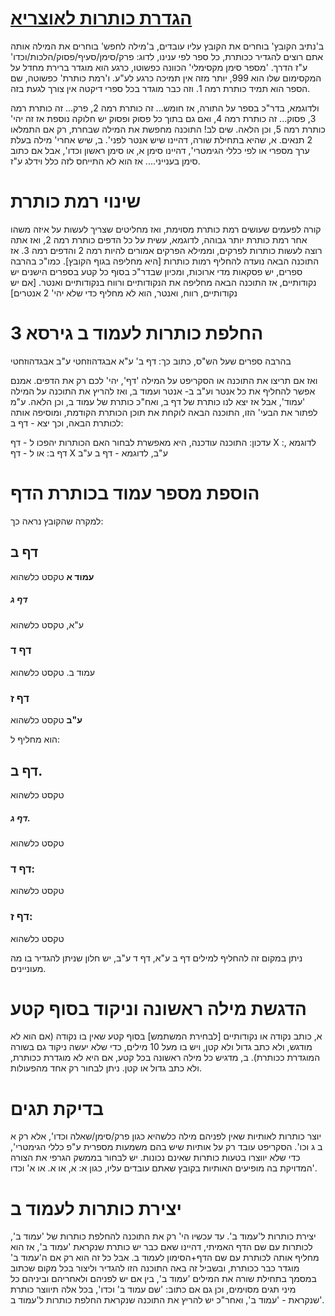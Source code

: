 # [הגדרת כותרות לאוצריא](הגדרת_כותרות_לאוצריא.py)
ב'נתיב הקובץ' בוחרים את הקובץ עליו עובדים, ב'מילה לחפש' בוחרים את המילה אותה אתם רוצים להגדיר ככותרת, כל ספר לפי ענינו, לדוג: פרק/סימן/סעיף/פסוק/הלכות/וכדו' ע"ז הדרך.
'מספר סימן מקסימלי' הכוונה כפשוטו, כרגע הוא מוגדר ברירת מחדל על המקסימום שלו הוא 999, יותר מזה אין תמיכה כרגע לע"ע.
ו'רמת כותרת' כפשוטה, שם הספר הוא תמיד כותרת רמה 1. וזה כבר מוגדר בכל ספרי דיקטה אין צורך לגעת בזה.

ולדוגמא, בדר"כ בספר על התורה, אז חומש... זה כותרת רמה 2, פרק... זה כותרת רמה 3, פסוק... זה כותרת רמה 4, ואם גם בתוך כל פסוק ופסוק יש חלוקה נוספת אז זה יהי' כותרת רמה 5, וכן הלאה.
שים לב! התוכנה מחפשת את המילה שבחרת, רק אם התמלאו 2 תנאים.
א, שהיא בתחילת שורה, דהיינו שיש אנטר לפני'.
ב, שיש אחרי' מילה בעלת ערך מספרי או לפי כללי הגימטרי', דהיינו סימן א, או סימן ראשון וכדו', אבל אם כתוב סימן בענייני.... אז הוא לא התייחס לזה כלל וידלג ע"ז.
# שינוי רמת כותרת
קורה לפעמים שעושים רמת כותרת מסוימת, ואז מחליטים שצריך לעשות על איזה משהו אחר רמת כותרת יותר גבוהה,
לדוגמא, עשית על כל הדפים כותרת רמה 2, ואז אתה רוצה לעשות כותרות לפרקים, וממילא הפרקים אמורים להיות רמה 2 והדפים רמה 3.
אז התוכנה הבאה נועדה להחליף רמות כותרות [היא מחליפה בגוף הקובץ].
כמו"כ בהרבה ספרים, יש פסקאות מדי ארוכות, ומכיון שבדר"כ בסוף כל קטע בספרים הישנים יש נקודותיים, אז התוכנה הבאה מחליפה את הנקודותיים ורווח בנקודותיים ואנטר.
[אם יש נקודותיים, רווח, ואנטר, הוא לא מחליף כדי שלא יהי' 2 אנטרים]
# החלפת כותרות לעמוד ב גירסא 3
בהרבה ספרים שעל הש"ס, כתוב כך:
דף ב' ע"א
אבגדהוזחטי
ע"ב
אבגדהוזחטי

ואז אם תריצו את התוכנה או הסקריפט על המילה 'דף', יהי' לכם רק את הדפים.
אמנם אפשר להחליף את כל אנטר וע"ב ב- אנטר ועמוד ב, ואז להריץ את התוכנה על המילה 'עמוד', אבל אז יצא לנו כותרת של דף ב, ואח"כ כותרת של עמוד ב, וכן הלאה.
ע"מ לפתור את הבעי' הזו, התוכנה הבאה לוקחת את תוכן הכותרת הקודמת, ומוסיפה אותה לכותרת הבאה, וכך יצא - דף ב:

עדכון:
התוכנה עודכנה, היא מאפשרת לבחור האם הכותרות יהפכו ל - דף X :, לדוגמא דף ב:
או ל - דף X ע"ב, לדוגמא - דף ב ע"ב
# הוספת מספר עמוד בכותרת הדף
למקרה שהקובץ נראה כך:
<h2>דף ב</h2>
<b>עמוד א</b> טקסט כלשהוא
<h5>דף ג</h5>
ע"א, טקסט כלשהוא
<h3>דף ד</h3>
עמוד ב. טקסט כלשהוא
<h3>דף ז</h3>
<b>ע"ב</b> טקסט כלשהוא

הוא מחליף ל:
<h2>דף ב.</h2>
טקסט כלשהוא
<h5>דף ג.</h5>
טקסט כלשהוא
<h3>דף ד:</h3>
טקסט כלשהוא
<h3>דף ז:</h3>
טקסט כלשהוא

ניתן במקום זה להחליף למילים דף ב ע"א, דף ד ע"ב,
יש חלון שניתן להגדיר בו מה מעוניינים.
# הדגשת מילה ראשונה וניקוד בסוף קטע
א, כותב נקודה או נקודותיים [לבחירת המשתמש] בסוף קטע שאין בו נקודה (אם הוא לא מודגש, ולא כתב גדול ולא קטן, ויש בו מעל 10 מילים, כדי שלא יעשה ניקוד גם בשורה המוגדרת ככותרת).
ב, מדגיש כל מילה ראשונה בכל קטע, אם היא לא מוגדרת ככותרת, ולא כתב גדול או קטן.
ניתן לבחור רק אחד מהפעולות.
# בדיקת תגים
יוצר כותרות לאותיות שאין לפניהם מילה כלשהיא כגון פרק/סימן/שאלה וכדו', אלא רק א ב ג וכו'.
הסקריפט עובד רק על אותיות שיש בהם משמעות מספרית ע"פ כללי הגימטרי', כדי שלא יווצרו בטעות כותרות שאינם נכונות.
יש לבחור בממשק הגרפי את הצורה המדויקת בה מופיעים האותיות בקובץ שאתם עובדים עליו, כגון א: א, או א. או א' וכדו'.
# יצירת כותרות לעמוד ב
יצירת כותרות ל'עמוד ב'.
עד עכשיו הי' רק את התוכנה להחלפת כותרות של 'עמוד ב', לכותרות עם שם הדף האמיתי, דהיינו שאם כבר יש כותרת שנקראת 'עמוד ב', אז הוא מחליף אותה לכותרת עם שם הדף+הסימון לעמוד ב.
אבל כל זה הוא רק אם ה'עמוד ב' מוגדר כבר ככותרת, ובשביל זה באה התוכנה הזו להגדיר וליצור בכל מקום שכתוב במסמך בתחילת שורה את המילים 'עמוד ב', בין אם יש לפניהם ולאחריהם וביניהם כל מיני תגים מסוימים, וכן גם אם כתוב: 'שם עמוד ב' וכדו', בכל אלה תיווצר כותרת שנקראת - 'עמוד ב', ואחר"כ יש להריץ את התוכנה שנקראת החלפת כותרות ל'עמוד ב'.
